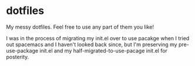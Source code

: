 # dotfiles
My messy dotfiles. Feel free to use any part of them you like!

I was in the process of migrating my init.el over to use pacakge when I tried out spacemacs and I haven't looked back since, but I'm preserving my pre-use-package init.el and my half-migrated-to-use-pacage init.el for posterity.
